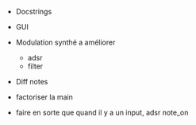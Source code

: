 - Docstrings

- GUI

- Modulation synthé a améliorer
  - adsr
  - filter

- Diff notes

- factoriser la main

- faire en sorte que quand il y a un input, adsr note_on
